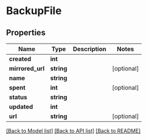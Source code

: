 # BackupFile

## Properties
Name | Type | Description | Notes
------------ | ------------- | ------------- | -------------
**created** | **int** |  | 
**mirrored_url** | **string** |  | [optional] 
**name** | **string** |  | 
**spent** | **int** |  | [optional] 
**status** | **string** |  | 
**updated** | **int** |  | 
**url** | **string** |  | [optional] 

[[Back to Model list]](../README.md#documentation-for-models) [[Back to API list]](../README.md#documentation-for-api-endpoints) [[Back to README]](../README.md)


